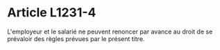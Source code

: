# Article L1231-4

L'employeur et le salarié ne peuvent renoncer par avance au droit de se prévaloir des règles prévues par le présent titre.